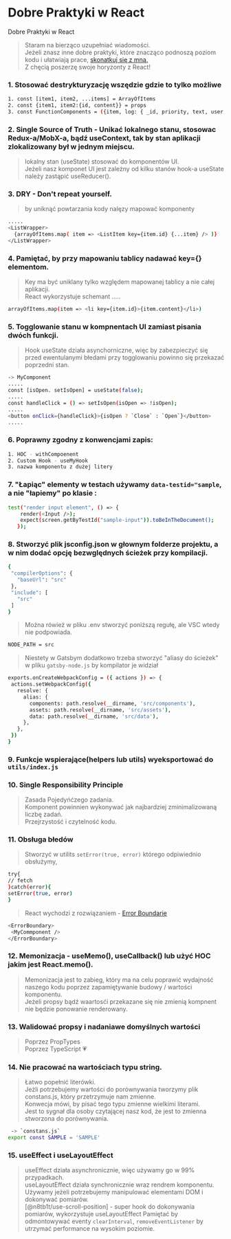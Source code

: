 # Dobre Praktyki w React
Dobre Praktyki w React
> Staram na bierząco uzupełniać wiadomości.\
> Jeżeli znasz inne dobre praktyki, które znacząco podnoszą poziom kodu i ułatwiają prace, [skonatkuj się z mną.] \
> Z chęcią poszerzę swoje horyzonty z React!

### 1. Stosować destrykturyzację wszędzie gdzie to tylko możliwe
```bash
1. const [item1, item2, ...items] = ArrayOfItems
2. const {item1, item2:{id, content}} = props
3. const FunctionComponents = ({item, log: { _id, priority, text, user, created }}) => {...........});
```

### 2. Single Source of Truth - Unikać lokalnego stanu, stosowac Redux-a/MobX-a, bądź useContext, tak by stan aplikacji zlokalizowany był w jednym miejscu.
  > lokalny stan (useState) stosować do komponentów UI.\
  > Jeżeli nasz komponet UI jest zależny od kilku stanów hook-a useState należy zastąpić useReducer().
  
### 3. DRY - Don't repeat yourself.
  > by uniknąć powtarzania kody nalęzy mapować komponenty
```bash
.....
<ListWrapper>
  {arrayOfItems.map( item => <ListItem key={item.id} {...item} /> )} 
</ListWrapper>
```

### 4. Pamiętać, by przy mapowaniu tablicy nadawać key={} elementom.
> Key ma być uniklany tylko względem mapowanej tablicy a nie całej aplikacji.\
> React wykorzystuje schemant .....
```bash
arrayOfItems.map(item => <li key={item.id}>{item.content}</li>)
```

### 5. Togglowanie stanu w kompnentach UI zamiast pisania dwóch funkcji.
> Hook useState działa asynchorniczne, więc by zabezpieczyć się przed ewentulanymi błedami przy togglowaniu powinno się przekazać poprzedni stan.
```bash
-> MyComponent
.....
const [isOpen. setIsOpen] = useState(false);
.....
const handleClick = () => setIsOpen(isOpen => !isOpen);
.....
<button onClick={handleClick}>{isOpen ? `Close` : `Open`}</button>
.....
```

### 6. Poprawny zgodny z konwencjami zapis:
```bash
1. HOC - withCompoenent
2. Custom Hook - useMyHook
3. nazwa komponentu z dużej litery
```

### 7. "Łapiąc" elementy w testach używamy `data-testid="sample`, a nie "łapiemy" po klasie :
```bash
test("render input element", () => {
    render(<Input />);
    expect(screen.getByTestId("sample-input")).toBeInTheDocument();
   });
 ```
 
 ### 8. Stworzyć plik jsconfig.json w głownym folderze projektu, a w nim dodać opcję bezwględnych ścieżek przy kompilacji. 
 ```bash
{
  "compilerOptions": {
    "baseUrl": "src"
  },
  "include": [
    "src"
  ]
}
 ```
 > Można rówież w pliku .env stworzyć poniższą regułę, ale VSC wtedy nie podpowiada.
```bash
NODE_PATH = src
 ```
 > Niestety w Gatsbym dodatkowo trzeba stworzyć "aliasy do ścieżek" w pliku `gatsby-node.js` by kompilator je widział
 ```bash
 exports.onCreateWebpackConfig = ({ actions }) => {
  actions.setWebpackConfig({
    resolve: {
      alias: {
        components: path.resolve(__dirname, 'src/components'),
        assets: path.resolve(__dirname, 'src/assets'),
        data: path.resolve(__dirname, 'src/data'),
      },
    },
  })
}
 ```
 
 ### 9. Funkcje wspierające(helpers lub utils) wyeksportować do `utils/index.js`
 
 ### 10. Single Responsibility Principle 
 > Zasada Pojedyńćzego zadania.\
 > Komponent powinnien wykonywać jak najbardziej zminimalizowaną liczbę zadań. \
 > Przejrzystość i czytelność kodu.
 
 ### 11. Obsługa błedów 
 > Stworzyć w utilits `setError(true, error)` którego odpiwiednio obsłużymy,
  ```bash
try{
  // fetch
}catch(error){
  setError(true, error)
}
 ```
 > React wychodzi z rozwiązaniem - [Error Boundarie]
 ```bash
<ErrorBoundary>
  <MyCommponent />
</ErrorBoundary>
 ```
 
 ### 12. Memonizacja - useMemo(), useCallback() lub użyć HOC jakim jest React.memo().
 > Memonizacja jest to zabieg, który ma na celu poprawić wydajność naszego kodu poprzez zapamiętywanie budowy / wartości komponentu.\
 > Jeżeli propsy bądź waartosći przekazane się nie zmienią kompnent nie będzie ponowanie renderowany.
 
 ### 13. Walidować propsy i nadaniawe domyślnych wartości
 > Poprzez PropTypes \
 > Poprzez TypeScript :heartpulse:
 
 ### 14. Nie pracować na wartościach typu string. 
 > Łatwo popełnić literówki. \
 > Jeżli potrzebujemy wartości do porównywania tworzymy plik constans.js, który przetrzymuje nam zmienne.\
 > Konwecja mówi, by pisać tego typu zmienne wielkimi literami.\
 > Jest to sygnał dla osoby czytającej nasz kod, że jest to zmienna stworzona do porównywania.
```bash
 -> `constans.js`
export const SAMPLE = 'SAMPLE'
```

### 15. useEffect i useLayoutEffect 
> useEffect działa asynchronicznie, więc używamy go w 99% przypadkach. \
> useLayoutEffect działa synchronicznie wraz rendrem komponentu. Używamy jeżeli potrzebujemy manipulować elementami DOM i dokonywać pomiarów. \
> [@n8tb1t/use-scroll-position] - super hook do dokonywania pomiarów, wykorzystuje useLayoutEffect
> Pamiętać by odmontowywać eventy `clearInterval`, `removeEventListener` by utrzymać performance na wysokim poziomie.


 
 

[skonatkuj się z mną.]: https://www.linkedin.com/in/igor-dudek-96a87611a/
[Error Boundarie]: https://medium.com/swlh/understanding-reacts-error-boundaries-c15db8229d97
[@n8tb1t/use-scroll-position"]: https://www.npmjs.com/package/@n8tb1t/use-scroll-position
